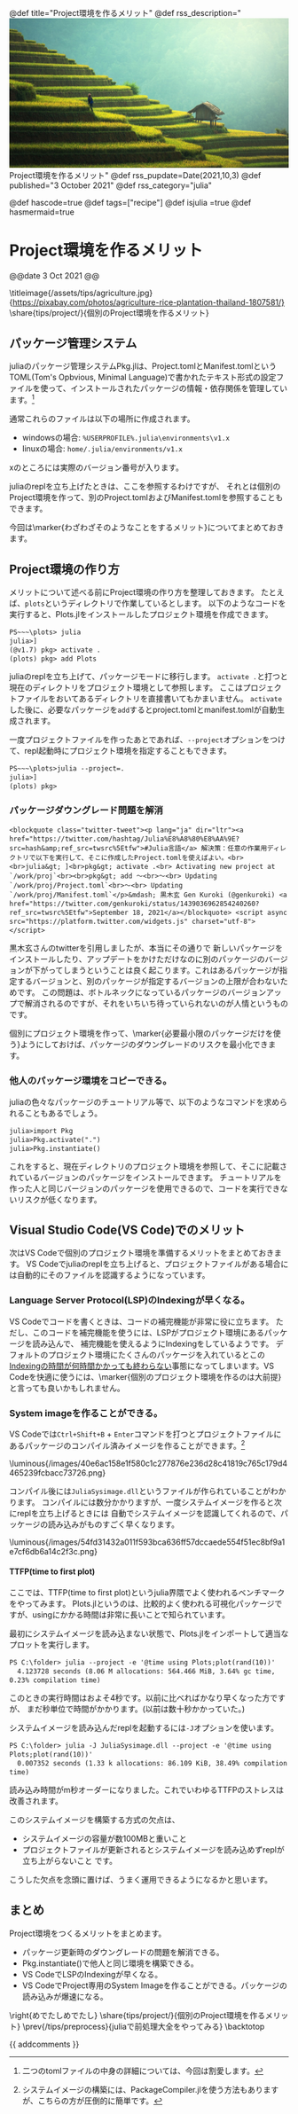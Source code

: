 
@def title="Project環境を作るメリット"
@def rss_description="![titleimage](/assets/tips/agriculture.jpg)Project環境を作るメリット"
@def rss_pupdate=Date(2021,10,3)
@def published="3 October 2021"
@def rss_category="julia"

@def hascode=true
@def tags=["recipe"]
@def isjulia =true 
@def hasmermaid=true


# Project環境を作るメリット
@@date
3 Oct 2021
@@

\titleimage{/assets/tips/agriculture.jpg}{https://pixabay.com/photos/agriculture-rice-plantation-thailand-1807581/}
\share{tips/project/}{個別のProject環境を作るメリット}

## パッケージ管理システム
juliaのパッケージ管理システムPkg.jlは、Project.tomlとManifest.tomlというTOML(Tom's Opbvious, Minimal Language)で書かれたテキスト形式の設定ファイルを使って、インストールされたパッケージの情報・依存関係を管理しています。[^1]

通常これらのファイルは以下の場所に作成されます。
- windowsの場合: ``%USERPROFILE%.julia\environments\v1.x``
- linuxの場合: ``home/.julia/environments/v1.x``

xのところには実際のバージョン番号が入ります。

juliaのreplを立ち上げたときは、ここを参照するわけですが、
それとは個別のProject環境を作って、別のProject.tomlおよびManifest.tomlを参照することもできます。

今回は\marker{わざわざそのようなことをするメリット}についてまとめておきます。

[^1]: 二つのtomlファイルの中身の詳細については、今回は割愛します。

## Project環境の作り方
メリットについて述べる前にProject環境の作り方を整理しておきます。
たとえば、``plots``というディレクトリで作業しているとします。
以下のようなコードを実行すると、Plots.jlをインストールしたプロジェクト環境を作成できます。

```
PS~~~\plots> julia 
julia>]
(@v1.7) pkg> activate .
(plots) pkg> add Plots
```

juliaのreplを立ち上げて、パッケージモードに移行します。
``activate .``と打つと現在のディレクトリをプロジェクト環境として参照します。
ここはプロジェクトファイルをおいてあるディレクトリを直接書いてもかまいません。
``activate``した後に、必要なパッケージを``add``するとproject.tomlとmanifest.tomlが自動生成されます。

一度プロジェクトファイルを作ったあとであれば、`--project`オプションをつけて、repl起動時にプロジェクト環境を指定することもできます。

```
PS~~~\plots>julia --project=.
julia>]
(plots) pkg> 
```


### パッケージダウングレード問題を解消
~~~
<blockquote class="twitter-tweet"><p lang="ja" dir="ltr"><a href="https://twitter.com/hashtag/Julia%E8%A8%80%E8%AA%9E?src=hash&amp;ref_src=twsrc%5Etfw">#Julia言語</a> 解決策：任意の作業用ディレクトリで以下を実行して、そこに作成したProject.tomlを使えばよい。<br><br>julia&gt; ]<br>pkg&gt; activate .<br> Activating new project at `/work/proj`<br><br>pkg&gt; add ～<br>～<br> Updating `/work/proj/Project.toml`<br>～<br> Updating `/work/proj/Manifest.toml`</p>&mdash; 黒木玄 Gen Kuroki (@genkuroki) <a href="https://twitter.com/genkuroki/status/1439036962854240260?ref_src=twsrc%5Etfw">September 18, 2021</a></blockquote> <script async src="https://platform.twitter.com/widgets.js" charset="utf-8"></script>
~~~
黒木玄さんのtwitterを引用しましたが、本当にその通りで
新しいパッケージをインストールしたり、アップデートをかけただけなのに別のパッケージのバージョンが下がってしまうということは良く起こります。これはあるパッケージが指定するバージョンと、別のパッケージが指定するバージョンの上限が合わないためです。
この問題は、ボトルネックになっているパッケージのバージョンアップで解消されるのですが、それをいちいち待っていられないのが人情というものです。

個別にプロジェクト環境を作って、\marker{必要最小限のパッケージだけを使う}ようにしておけば、パッケージのダウングレードのリスクを最小化できます。

### 他人のパッケージ環境をコピーできる。
juliaの色々なパッケージのチュートリアル等で、以下のようなコマンドを求められることもあるでしょう。

```
julia>import Pkg
julia>Pkg.activate(".")
julia>Pkg.instantiate()
```
これをすると、現在ディレクトリのプロジェクト環境を参照して、そこに記載されているバージョンのパッケージをインストールできます。
チュートリアルを作った人と同じバージョンのパッケージを使用できるので、コードを実行できないリスクが低くなります。

## Visual Studio Code(VS Code)でのメリット
次はVS Codeで個別のプロジェクト環境を準備するメリットをまとめておきます。
VS Codeでjuliaのreplを立ち上げると、プロジェクトファイルがある場合には自動的にそのファイルを認識するようになっています。

### Language Server Protocol(LSP)のIndexingが早くなる。
VS Codeでコードを書くときは、コードの補完機能が非常に役に立ちます。
ただし、このコードを補完機能を使うには、LSPがプロジェクト環境にあるパッケージを読み込んで、
補完機能を使えるようにIndexingをしているようです。
デフォルトのプロジェクト環境にたくさんのパッケージを入れているとこの[Indexingの時間が何時間かかっても終わらない](https://discourse.julialang.org/t/vs-code-julia-language-server-indexing/41576)事態になってしまいます。VS Codeを快適に使うには、\marker{個別のプロジェクト環境を作るのは大前提}と言っても良いかもしれません。

### System imageを作ることができる。
VS Codeでは``Ctrl+Shift+B`` + ``Enter``コマンドを打つとプロジェクトファイルにあるパッケージのコンパイル済みイメージを作ることができます。[^2]

\luminous{/images/40e6ac158e1f580c1c277876e236d28c41819c765c179d4465239fcbacc73726.png}  

コンパイル後には``JuliaSysimage.dll``というファイルが作られていることがわかります。
コンパイルには数分かかりますが、一度システムイメージを作ると次にreplを立ち上げるときには
自動でシステムイメージを認識してくれるので、パッケージの読み込みがものすごく早くなります。

\luminous{/images/54fd31432a011f593bca636ff57dccaede554f51ec8bf9a1e7cf6db6a14c2f3c.png}  

[^2]: システムイメージの構築には、PackageCompiler.jlを使う方法もありますが、こちらの方が圧倒的に簡単です。
#### TTFP(time to first plot)
ここでは、TTFP(time to first plot)というjulia界隈でよく使われるベンチマークをやってみます。
Plots.jlというのは、比較的よく使われる可視化パッケージですが、usingにかかる時間は非常に長いことで知られています。

最初にシステムイメージを読み込まない状態で、Plots.jlをインポートして適当なプロットを実行します。

```
PS C:\folder> julia --project -e '@time using Plots;plot(rand(10))'
  4.123728 seconds (8.06 M allocations: 564.466 MiB, 3.64% gc time, 0.23% compilation time)
```

このときの実行時間はおよそ4秒です。以前に比べればかなり早くなった方ですが、
まだ秒単位で時間がかかります。(以前は数十秒かかっていた。)

システムイメージを読み込んだreplを起動するには``-J``オプションを使います。

```
PS C:\folder> julia -J JuliaSysimage.dll --project -e '@time using Plots;plot(rand(10))'  
  0.007352 seconds (1.33 k allocations: 86.109 KiB, 38.49% compilation time)
```
読み込み時間がm秒オーダーになりました。これでいわゆるTTFPのストレスは改善されます。

このシステムイメージを構築する方式の欠点は、
- システムイメージの容量が数100MBと重いこと
- プロジェクトファイルが更新されるとシステムイメージを読み込めずreplが立ち上がらないこと
です。

こうした欠点を念頭に置けば、うまく運用できるようになるかと思います。

## まとめ   
Project環境をつくるメリットをまとめます。
- パッケージ更新時のダウングレードの問題を解消できる。
- Pkg.instantiate()で他人と同じ環境を構築できる。
- VS CodeでLSPのIndexingが早くなる。
- VS CodeでProject専用のSystem Imageを作ることができる。パッケージの読み込みが爆速になる。

\right{めでたしめでたし}
\share{tips/project/}{個別のProject環境を作るメリット}
\prev{/tips/preprocess}{juliaで前処理大全をやってみる}
\backtotop

{{ addcomments }}